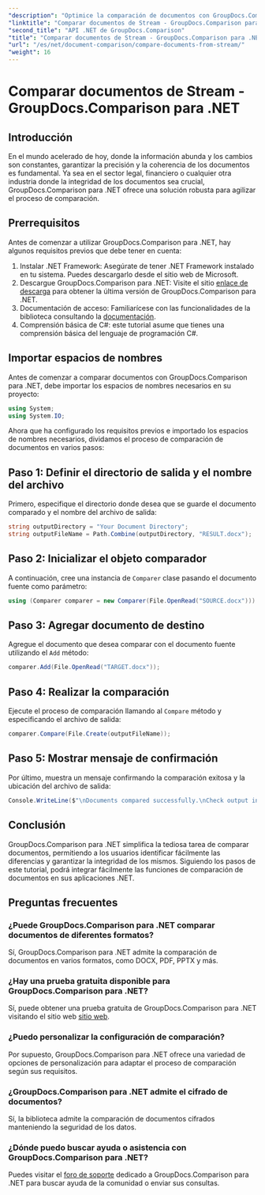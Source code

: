 ```yaml
---
"description": "Optimice la comparación de documentos con GroupDocs.Comparison para .NET. Compare documentos fácilmente y garantice la precisión entre archivos."
"linktitle": "Comparar documentos de Stream - GroupDocs.Comparison para .NET"
"second_title": "API .NET de GroupDocs.Comparison"
"title": "Comparar documentos de Stream - GroupDocs.Comparison para .NET"
"url": "/es/net/document-comparison/compare-documents-from-stream/"
"weight": 16
---
```


# Comparar documentos de Stream - GroupDocs.Comparison para .NET

## Introducción
En el mundo acelerado de hoy, donde la información abunda y los cambios son constantes, garantizar la precisión y la coherencia de los documentos es fundamental. Ya sea en el sector legal, financiero o cualquier otra industria donde la integridad de los documentos sea crucial, GroupDocs.Comparison para .NET ofrece una solución robusta para agilizar el proceso de comparación.
## Prerrequisitos
Antes de comenzar a utilizar GroupDocs.Comparison para .NET, hay algunos requisitos previos que debe tener en cuenta:
1. Instalar .NET Framework: Asegúrate de tener .NET Framework instalado en tu sistema. Puedes descargarlo desde el sitio web de Microsoft.
2. Descargue GroupDocs.Comparison para .NET: Visite el sitio [enlace de descarga](https://releases.groupdocs.com/comparison/net/) para obtener la última versión de GroupDocs.Comparison para .NET.
3. Documentación de acceso: Familiarícese con las funcionalidades de la biblioteca consultando la [documentación](https://tutorials.groupdocs.com/comparison/net/).
4. Comprensión básica de C#: este tutorial asume que tienes una comprensión básica del lenguaje de programación C#.

## Importar espacios de nombres
Antes de comenzar a comparar documentos con GroupDocs.Comparison para .NET, debe importar los espacios de nombres necesarios en su proyecto:
```csharp
using System;
using System.IO;
```
Ahora que ha configurado los requisitos previos e importado los espacios de nombres necesarios, dividamos el proceso de comparación de documentos en varios pasos:
## Paso 1: Definir el directorio de salida y el nombre del archivo
Primero, especifique el directorio donde desea que se guarde el documento comparado y el nombre del archivo de salida:
```csharp
string outputDirectory = "Your Document Directory";
string outputFileName = Path.Combine(outputDirectory, "RESULT.docx");
```
## Paso 2: Inicializar el objeto comparador
A continuación, cree una instancia de `Comparer` clase pasando el documento fuente como parámetro:
```csharp
using (Comparer comparer = new Comparer(File.OpenRead("SOURCE.docx")))
```
## Paso 3: Agregar documento de destino
Agregue el documento que desea comparar con el documento fuente utilizando el `Add` método:
```csharp
comparer.Add(File.OpenRead("TARGET.docx"));
```
## Paso 4: Realizar la comparación
Ejecute el proceso de comparación llamando al `Compare` método y especificando el archivo de salida:
```csharp
comparer.Compare(File.Create(outputFileName));
```
## Paso 5: Mostrar mensaje de confirmación
Por último, muestra un mensaje confirmando la comparación exitosa y la ubicación del archivo de salida:
```csharp
Console.WriteLine($"\nDocuments compared successfully.\nCheck output in {outputDirectory}.");
```

## Conclusión
GroupDocs.Comparison para .NET simplifica la tediosa tarea de comparar documentos, permitiendo a los usuarios identificar fácilmente las diferencias y garantizar la integridad de los mismos. Siguiendo los pasos de este tutorial, podrá integrar fácilmente las funciones de comparación de documentos en sus aplicaciones .NET.
## Preguntas frecuentes
### ¿Puede GroupDocs.Comparison para .NET comparar documentos de diferentes formatos?
Sí, GroupDocs.Comparison para .NET admite la comparación de documentos en varios formatos, como DOCX, PDF, PPTX y más.
### ¿Hay una prueba gratuita disponible para GroupDocs.Comparison para .NET?
Sí, puede obtener una prueba gratuita de GroupDocs.Comparison para .NET visitando el sitio web [sitio web](https://releases.groupdocs.com/).
### ¿Puedo personalizar la configuración de comparación?
Por supuesto, GroupDocs.Comparison para .NET ofrece una variedad de opciones de personalización para adaptar el proceso de comparación según sus requisitos.
### ¿GroupDocs.Comparison para .NET admite el cifrado de documentos?
Sí, la biblioteca admite la comparación de documentos cifrados manteniendo la seguridad de los datos.
### ¿Dónde puedo buscar ayuda o asistencia con GroupDocs.Comparison para .NET?
Puedes visitar el [foro de soporte](https://forum.groupdocs.com/c/comparison/12) dedicado a GroupDocs.Comparison para .NET para buscar ayuda de la comunidad o enviar sus consultas.